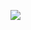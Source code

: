 ![](https://raw.githubusercontent.com/wumbomumbo/github-stats/master/generated/languages.svg#gh-dark-mode-only)
